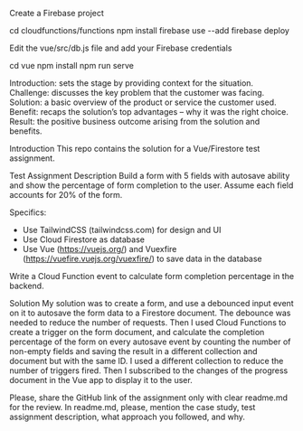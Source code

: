 Create a Firebase project

cd cloudfunctions/functions
npm install
firebase use --add
firebase deploy

Edit the vue/src/db.js file and add your Firebase credentials

cd vue
npm install
npm run serve



Introduction: sets the stage by providing context for the situation.
Challenge: discusses the key problem that the customer was facing.
Solution: a basic overview of the product or service the customer used.
Benefit: recaps the solution’s top advantages – why it was the right choice.
Result: the positive business outcome arising from the solution and benefits.


Introduction
This repo contains the solution for a Vue/Firestore test assignment.

Test Assignment Description
Build a form with 5 fields with autosave ability and show the percentage of form completion to the user. Assume each field accounts for 20% of the form.

Specifics:
- Use TailwindCSS (tailwindcss.com) for design and UI
- Use Cloud Firestore as database
- Use Vue (https://vuejs.org/) and Vuexfire (https://vuefire.vuejs.org/vuexfire/) to save data in the database

Write a Cloud Function event to calculate form completion percentage in the backend.

Solution
My solution was to create a form, and use a debounced input event on it to autosave the form data to a Firestore document. The debounce was needed to reduce the number of requests. Then I used Cloud Functions to create a trigger on the form document, and calculate the completion percentage of the form on every autosave event by counting the number of non-empty fields and saving the result in a different collection and document but with the same ID. I used a different collection to reduce the number of triggers fired. Then I subscribed to the changes of the progress document in the Vue app to display it to the user.

Please, share the GitHub link of the assignment only with clear readme.md for the review.
In readme.md, please, mention the case study, test assignment description, what approach you followed, and why.